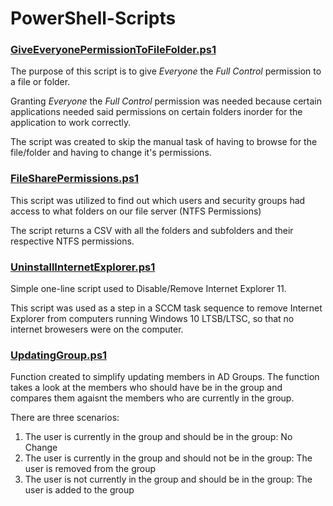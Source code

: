 # PowerShell-Scripts

### [GiveEveryonePermissionToFileFolder.ps1](https://github.com/gricoj/PowerShell-Scripts/blob/master/GiveEveryonePermissionToFileFolder.ps1)
The purpose of this script is to give *Everyone* the *Full Control* permission to a file or folder. 

Granting *Everyone* the *Full Control* permission was needed because certain applications needed said permissions on certain folders inorder for the application to work correctly.

The script was created to skip the manual task of having to browse for the file/folder and having to change it's permissions.

### [FileSharePermissions.ps1](https://github.com/gricoj/PowerShell-Scripts/blob/master/FileSharePermissions.ps1)
This script was utilized to find out which users and security groups had access to what folders on our file server (NTFS Permissions)

The script returns a CSV with all the folders and subfolders and their respective NTFS permissions.

### [UninstallInternetExplorer.ps1](https://github.com/gricoj/PowerShell-Scripts/blob/master/UninstallInternetExplorer.ps1)
Simple one-line script used to Disable/Remove Internet Explorer 11. 

This script was used as a step in a SCCM task sequence to remove Internet Explorer from computers running Windows 10 LTSB/LTSC, so that no internet browesers were on the computer.

### [UpdatingGroup.ps1](https://github.com/gricoj/PowerShell-Scripts/blob/master/UpdatingGroup.ps1)
Function created to simplify updating members in AD Groups. The function takes a look at the members who should have be in the group and compares them agaisnt the members who are currently in the group. 

There are three scenarios:
1. The user is currently in the group and should be in the group: No Change
2. The user is currently in the group and should not be in the group: The user is removed from the group
3. The user is not currently in the group and should be in the group: The user is added to the group
